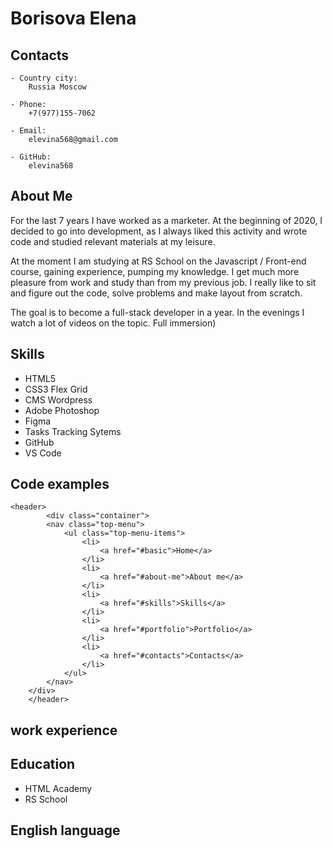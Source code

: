 # Borisova Elena

## Contacts

    - Country city:
        Russia Moscow

    - Phone:
        +7(977)155-7062
    
    - Email: 
        elevina568@gmail.com

    - GitHub:
        elevina568

## About Me

For the last 7 years I have worked as a marketer. At the beginning of 2020, I decided to go into development, as I always liked this activity and wrote code and studied relevant materials at my leisure. 

At the moment I am studying at RS School on the Javascript / Front-end course, gaining experience, pumping my knowledge. I get much more pleasure from work and study than from my previous job. I really like to sit and figure out the code, solve problems and make layout from scratch.

The goal is to become a full-stack developer in a year.
In the evenings I watch a lot of videos on the topic. Full immersion)

## Skills

- HTML5
- CSS3
    Flex
    Grid
- CMS Wordpress
- Adobe Photoshop
- Figma
- Tasks Tracking Sytems
- GitHub
- VS Code

## Code examples

```
<header>
        <div class="container">
        <nav class="top-menu">
            <ul class="top-menu-items">
                <li>
                    <a href="#basic">Home</a>
                </li>
                <li>
                    <a href="#about-me">About me</a>
                </li>
                <li>
                    <a href="#skills">Skills</a>
                </li>
                <li>
                    <a href="#portfolio">Portfolio</a>
                </li>
                <li>
                    <a href="#contacts">Contacts</a>
                </li>
            </ul>
        </nav>
    </div>
    </header>

```

## work experience

## Education

- HTML Academy
- RS School

## English language